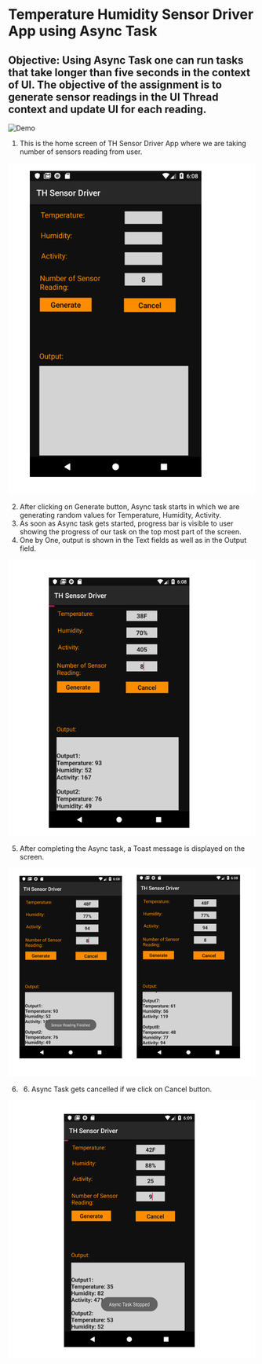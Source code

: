 Temperature Humidity Sensor Driver App using Async Task
===

Objective: Using Async Task one can run tasks that take longer than five seconds in the context of UI. The objective of the assignment is to generate sensor readings in the UI Thread context and update UI for each reading.
---


![Demo]((https://youtu.be/xozrM6W5SV0))

1)	This is the home screen of TH Sensor Driver App where we are taking number of sensors reading from user.

![](images/Capture.PNG)


2)	After clicking on Generate button, Async task starts in which we are generating random values for Temperature, Humidity, Activity. 
3)	As soon as Async task gets started, progress bar is visible to user showing the progress of our task on the top most part of the screen.
4)	One by One, output is shown in the Text fields as well as in the Output field.


![](images/Capture1.PNG)


5)	After completing the Async task, a Toast message is displayed on the screen.

![](images/Capture2.PNG)


6) 6)	Async Task gets cancelled if we click on Cancel button.


![](images/Capture3.PNG)

